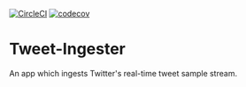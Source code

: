 [![CircleCI](https://circleci.com/gh/Gor-Ren/tweet-ingester/tree/master.svg?style=shield)](https://circleci.com/gh/Gor-Ren/tweet-ingester/tree/master)
[![codecov](https://codecov.io/gh/Gor-Ren/tweet-ingester/branch/master/graph/badge.svg)](https://codecov.io/gh/Gor-Ren/tweet-ingester)

# Tweet-Ingester
An app which ingests Twitter's real-time tweet sample stream.
